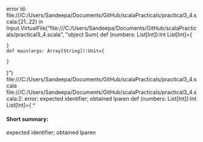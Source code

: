 error id: file:///C:/Users/Sandeepa/Documents/GitHub/scalaPracticals/practical3_4.scala:[21..22) in Input.VirtualFile("file:///C:/Users/Sandeepa/Documents/GitHub/scalaPracticals/practical3_4.scala", "object Sum{
    def (numbers: List[Int]):Int List[Int]={
        
    } 
    def main(args: Array[String]):Unit={

    }
}")
file:///C:/Users/Sandeepa/Documents/GitHub/scalaPracticals/practical3_4.scala
file:///C:/Users/Sandeepa/Documents/GitHub/scalaPracticals/practical3_4.scala:2: error: expected identifier; obtained lparen
    def (numbers: List[Int]):Int List[Int]={
        ^
#### Short summary: 

expected identifier; obtained lparen